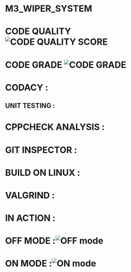 # M3_WIPER_SYSTEM


# CODE QUALITY ![CODE QUALITY SCORE]()
# CODE GRADE ![CODE GRADE]()

# CODACY :



## UNIT TESTING :





# CPPCHECK ANALYSIS :



# GIT INSPECTOR :



# BUILD ON LINUX :


# VALGRIND :




# IN ACTION :


# OFF MODE :![OFF mode](https://user-images.githubusercontent.com/101853782/168418898-1f292041-b6eb-4bf3-aca6-3045ff524826.png)


# ON MODE :![ON mode](https://user-images.githubusercontent.com/101853782/168418909-2fcf7b7e-0ba0-4095-8dae-f85721875a88.png)



